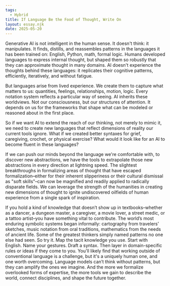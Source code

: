 ```yaml
---
tags:
  - Hybrid
title: If Language Be the Food of Thought, Write On
layout: essay.njk
date: 2025-05-20
---
```

Generative AI is not intelligent in the human sense. It doesn't think: it manipulates. It finds, distills, and reassembles patterns in the languages it has been trained on: English, Python, math, formal logic. Humans developed languages to express internal thought, but shaped them so robustly that they can approximate thought in many domains. AI doesn't experience the thoughts behind these languages: it replicates their cognitive patterns, efficiently, iteratively, and without fatigue.

But languages arise from lived experience. We create them to capture what matters to us: quantities, feelings, relationships, motion, logic. Every notation system reflects a particular way of seeing. AI inherits these worldviews. Not our consciousness, but our structures of attention. It depends on us for the frameworks that shape what can be modeled or reasoned about in the first place. 

So if we want AI to extend the reach of our thinking, not merely to mimic it, we need to create new languages that reflect dimensions of reality our current tools ignore. What if we created better syntaxes for grief, caregiving, crochet, or physical exercise? What would it look like for an AI to become fluent in these languages?

If we can push our minds beyond the language we're comfortable with, to discover new abstractions, we have the tools to extrapolate those new abstractions in every direction at lightning speed. The slightest breakthroughs in formalizing areas of thought that have escaped formalization–either for their inherent slipperiness or their cultural dismissal as "soft skills"–can now be magnified and readily applied to radically disparate fields. We can leverage the strength of the humanities in creating new dimensions of thought to ignite undiscovered oilfields of human experience from a single spark of inspiration.

If you hold a kind of knowledge that doesn’t show up in textbooks–whether as a dancer, a dungeon master, a caregiver, a movie lover, a street medic, or a tattoo artist–you have something vital to contribute. The world’s most enduring symbolic systems began informally: cartography from travelers’ sketches, music notation from oral traditions, mathematics from the needs of ancient life. Some of the greatest thinkers simply named patterns no one else had seen. So try it. Map the tacit knowledge you use. Start with English. Name your gestures. Draft a syntax. Then layer in domain-specific rules or ideas if they come to you. You'll likely find that working outside of conventional language is a challenge, but it's a uniquely human one, and one worth overcoming. Language models can’t think without patterns, but they can amplify the ones we imagine. And the more we formalize overlooked forms of expertise, the more tools we gain to describe the world, connect disciplines, and shape the future together.